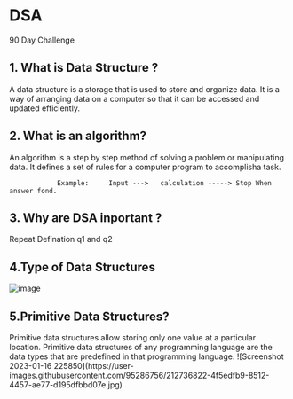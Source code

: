 # DSA
90 Day Challenge

<h2> 1. What is Data Structure ? </h2>
  <p> A data structure is a storage that is used to store and organize data. It is a way of arranging data on a computer so that it can be accessed and updated efficiently. </p>


<h2> 2. What is an algorithm? </h2>
<p> An algorithm is a step by step method of solving a problem or manipulating data. It defines a set of rules for a computer program to accomplisha task. </p>

                Example:     Input --->   calculation -----> Stop When answer fond.

<h2> 3. Why are DSA inportant ? </h2>

<p> Repeat Defination q1 and q2 </p>


<h2> 4.Type of Data Structures </h2>

![image](https://user-images.githubusercontent.com/95286756/212731151-cd18a90b-bb27-48a9-84d8-d961e8465ecb.png)

<h2> 5.Primitive Data Structures? </h2>
<p> Primitive data structures allow storing only one value at a particular location. Primitive data structures of any programming language are the data types that are predefined in that programming language.
![Screenshot 2023-01-16 225850](https://user-images.githubusercontent.com/95286756/212736822-4f5edfb9-8512-4457-ae77-d195dfbbd07e.jpg)
</p>

